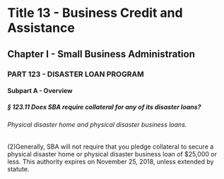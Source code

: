 
# Title 13 - Business Credit and Assistance
## Chapter I - Small Business Administration
### PART 123 - DISASTER LOAN PROGRAM
#### Subpart A - Overview
##### § 123.11 Does SBA require collateral for any of its disaster loans?
###### Physical disaster home and physical disaster business loans.

(2)Generally, SBA will not require that you pledge collateral to secure a physical disaster home or physical disaster business loan of $25,000 or less. This authority expires on November 25, 2018, unless extended by statute.
